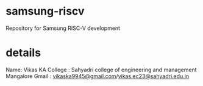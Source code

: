 # samsung-riscv
Repository for Samsung RISC-V development



# details
Name: Vikas KA
College : Sahyadri college of engineering and management Mangalore 
Gmail : vikaska9945@gmail.com/vikas.ec23@sahyadri.edu.in






